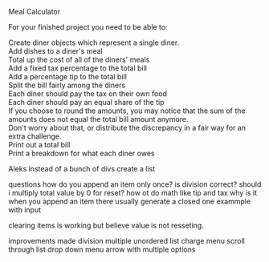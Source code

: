 Meal Calculator 

For your finished project you need to be able to:

Create diner objects which represent a single diner.<br>
Add dishes to a diner's meal<br>
Total up the cost of all of the diners' meals<br>
Add a fixed tax percentage to the total bill<br>
Add a percentage tip to the total bill<br>
Split the bill fairly among the diners<br>
Each diner should pay the tax on their own food<br>
Each diner should pay an equal share of the tip<br>
If you choose to round the amounts, you may notice that the sum of the amounts does not equal the total bill amount anymore.<br>
Don't worry about that, or distribute the discrepancy in a fair way for an extra challenge.<br>
Print out a total bill<br>
Print a breakdown for what each diner owes<br>


Aleks
instead of a bunch of divs create a list

questions
how do you append an item only once?
is division correct?
should i multiply total value by 0 for reset?
how ot do math like tip and tax
why is it when you append an item there usually generate a closed one exammple with input 

clearing items is working but believe value is not resseting.

improvements made
division
multiple
unordered list
charge menu
scroll through list
drop down menu arrow with multiple options
